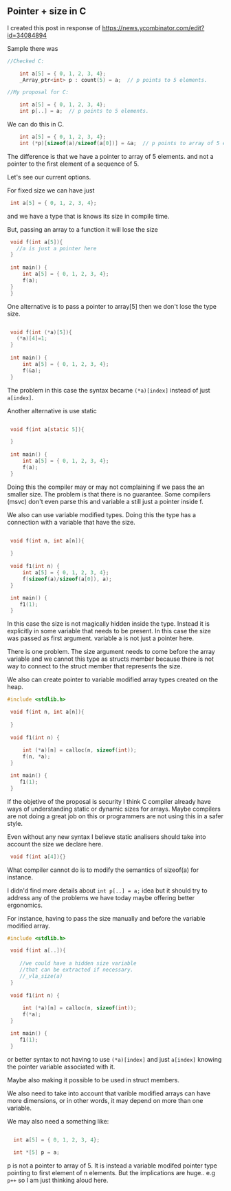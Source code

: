 
## Pointer + size in C

I created this post in response of 
https://news.ycombinator.com/edit?id=34084894


Sample there was

```c
//Checked C:

    int a[5] = { 0, 1, 2, 3, 4};
    _Array_ptr<int> p : count(5) = a;  // p points to 5 elements.

//My proposal for C:

    int a[5] = { 0, 1, 2, 3, 4};
    int p[..] = a;  // p points to 5 elements.

```



We can do this in C.

```c
    int a[5] = { 0, 1, 2, 3, 4};
    int (*p)[sizeof(a)/sizeof(a[0])] = &a;  // p points to array of 5 elements.
```

The difference is that we have a pointer to array of 5 elements. 
and not a pointer to the first element of a sequence of 5.


Let's see our current options.

For fixed size we can have just

```c
 int a[5] = { 0, 1, 2, 3, 4};
```

and we have a type that is knows its size in compile time.

But, passing an array to a function it will lose the size

```c
 void f(int a[5]){
   //a is just a pointer here
 }
   
 int main() {
     int a[5] = { 0, 1, 2, 3, 4};
     f(a);
 }
 }

```


One  alternative is to pass a pointer to array[5] then we don't lose
the type size.

```c

 void f(int (*a)[5]){
   (*a)[4]=1;
 }
   
 int main() {
     int a[5] = { 0, 1, 2, 3, 4};
     f(&a);
 }

```

The problem in this case the syntax became ```(*a)[index]``` instead
of just ```a[index]```. 

Another alternative is use static

```c

 void f(int a[static 5]){

 }
   
 int main() {
     int a[5] = { 0, 1, 2, 3, 4};
     f(a);
 }


```

Doing this the compiler may or may not complaining  if we pass
the an smaller size. The problem is that there is no guarantee. Some compilers (msvc) 
don't even parse this and variable a still just a pointer inside f.


We also can use variable modified types. Doing this the type has a connection
with a variable that have the size.

```c

 void f(int n, int a[n]){
   
 }
   
 void f1(int n) {
     int a[5] = { 0, 1, 2, 3, 4};
     f(sizeof(a)/sizeof(a[0]), a);
 }

 int main() {
    f1(1);
 }

```


In this case the size is not magically hidden
inside the type. Instead it is explicitly in some variable
that needs to be present. In this case the size was
passed as first argument. variable a is not just a pointer here.

There is one problem. The size argument needs to come 
before the array variable  and we cannot this type as structs member
because there is not way to connect to the struct member
that represents the size.


We also can create pointer to variable modified array types
created on the heap.

```c
#include <stdlib.h>

 void f(int n, int a[n]){
   
 }
   
 void f1(int n) {
     
     int (*a)[n] = calloc(n, sizeof(int));
     f(n, *a);
 }

 int main() {
    f1(1);
 }

```

If the objetive of the proposal is security I think C compiler already have
ways of understanding static or dynamic sizes for arrays. Maybe
compilers are not doing a great job on this or programmers
are not using this in a safer style.

Even without any new syntax I believe static analisers should
take into account the size we declare here.

```c
 void f(int a[4]){}
```

What compiler cannot do is to modify the semantics of sizeof(a) for instance.

I didn'd find more details about ```int p[..] = a;``` idea
but it should try to address any of the problems we have
today maybe offering better ergonomics.

For instance, having to pass the size manually and
before the variable modified array.

```c
#include <stdlib.h>

 void f(int a[..]){
    
    //we could have a hidden size variable
    //that can be extracted if necessary. 
    //_vla_size(a)
 }
   
 void f1(int n) {
     
     int (*a)[n] = calloc(n, sizeof(int));
     f(*a);
 }

 int main() {
    f1(1);
 }

```

or better syntax to not having to use ```(*a)[index]``` and just ```a[index]```
knowing the pointer variable associated with it.

Maybe also making it possible to be used in struct members.

We also need to take into account that varible modified arrays
can have more dimensions, or in other words, it may depend on
more than one variable.


We may also need a something like:

```c

  int a[5] = { 0, 1, 2, 3, 4};
  
  int *[5] p = a;

```

p is not a pointer to array of 5. It is instead a variable modifed
pointer type pointing to first element of n elements.
But the implications are huge.. e.g ```p++```  so I am just 
thinking aloud here.

